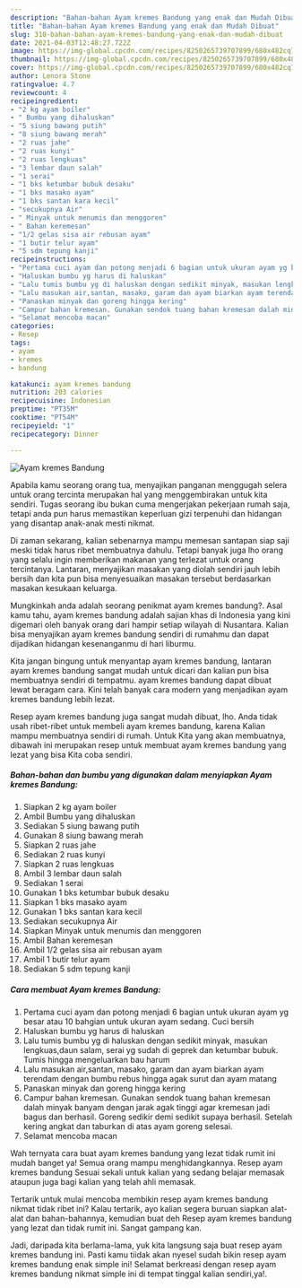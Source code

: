 ```yaml
---
description: "Bahan-bahan Ayam kremes Bandung yang enak dan Mudah Dibuat"
title: "Bahan-bahan Ayam kremes Bandung yang enak dan Mudah Dibuat"
slug: 310-bahan-bahan-ayam-kremes-bandung-yang-enak-dan-mudah-dibuat
date: 2021-04-03T12:48:27.722Z
image: https://img-global.cpcdn.com/recipes/8250265739707899/680x482cq70/ayam-kremes-bandung-foto-resep-utama.jpg
thumbnail: https://img-global.cpcdn.com/recipes/8250265739707899/680x482cq70/ayam-kremes-bandung-foto-resep-utama.jpg
cover: https://img-global.cpcdn.com/recipes/8250265739707899/680x482cq70/ayam-kremes-bandung-foto-resep-utama.jpg
author: Lenora Stone
ratingvalue: 4.7
reviewcount: 4
recipeingredient:
- "2 kg ayam boiler"
- " Bumbu yang dihaluskan"
- "5 siung bawang putih"
- "8 siung bawang merah"
- "2 ruas jahe"
- "2 ruas kunyi"
- "2 ruas lengkuas"
- "3 lembar daun salah"
- "1 serai"
- "1 bks ketumbar bubuk desaku"
- "1 bks masako ayam"
- "1 bks santan kara kecil"
- "secukupnya Air"
- " Minyak untuk menumis dan menggoren"
- " Bahan keremesan"
- "1/2 gelas sisa air rebusan ayam"
- "1 butir telur ayam"
- "5 sdm tepung kanji"
recipeinstructions:
- "Pertama cuci ayam dan potong menjadi 6 bagian untuk ukuran ayam yg besar atau 10 bahgian untuk ukuran ayam sedang. Cuci bersih"
- "Haluskan bumbu yg harus di haluskan"
- "Lalu tumis bumbu yg di haluskan dengan sedikit minyak, masukan lengkuas,daun salam, serai yg sudah di geprek dan ketumbar bubuk. Tumis hingga mengeluarkan bau harum"
- "Lalu masukan air,santan, masako, garam dan ayam biarkan ayam terendam dengan bumbu rebus hingga agak surut dan ayam matang"
- "Panaskan minyak dan goreng hingga kering"
- "Campur bahan kremesan. Gunakan sendok tuang bahan kremesan dalah minyak banyam dengan jarak agak tinggi agar kremesan jadi bagus dan berhasil. Goreng sedikir demi sedikit supaya berhasil. Setelah kering angkat dan taburkan di atas ayam goreng selesai."
- "Selamat mencoba macan"
categories:
- Resep
tags:
- ayam
- kremes
- bandung

katakunci: ayam kremes bandung 
nutrition: 203 calories
recipecuisine: Indonesian
preptime: "PT35M"
cooktime: "PT54M"
recipeyield: "1"
recipecategory: Dinner

---
```



![Ayam kremes Bandung](https://img-global.cpcdn.com/recipes/8250265739707899/680x482cq70/ayam-kremes-bandung-foto-resep-utama.jpg)

Apabila kamu seorang orang tua, menyajikan panganan menggugah selera untuk orang tercinta merupakan hal yang menggembirakan untuk kita sendiri. Tugas seorang ibu bukan cuma mengerjakan pekerjaan rumah saja, tetapi anda pun harus memastikan keperluan gizi terpenuhi dan hidangan yang disantap anak-anak mesti nikmat.

Di zaman  sekarang, kalian sebenarnya mampu memesan santapan siap saji meski tidak harus ribet membuatnya dahulu. Tetapi banyak juga lho orang yang selalu ingin memberikan makanan yang terlezat untuk orang tercintanya. Lantaran, menyajikan masakan yang diolah sendiri jauh lebih bersih dan kita pun bisa menyesuaikan masakan tersebut berdasarkan masakan kesukaan keluarga. 



Mungkinkah anda adalah seorang penikmat ayam kremes bandung?. Asal kamu tahu, ayam kremes bandung adalah sajian khas di Indonesia yang kini digemari oleh banyak orang dari hampir setiap wilayah di Nusantara. Kalian bisa menyajikan ayam kremes bandung sendiri di rumahmu dan dapat dijadikan hidangan kesenanganmu di hari liburmu.

Kita jangan bingung untuk menyantap ayam kremes bandung, lantaran ayam kremes bandung sangat mudah untuk dicari dan kalian pun bisa membuatnya sendiri di tempatmu. ayam kremes bandung dapat dibuat lewat beragam cara. Kini telah banyak cara modern yang menjadikan ayam kremes bandung lebih lezat.

Resep ayam kremes bandung juga sangat mudah dibuat, lho. Anda tidak usah ribet-ribet untuk membeli ayam kremes bandung, karena Kalian mampu membuatnya sendiri di rumah. Untuk Kita yang akan membuatnya, dibawah ini merupakan resep untuk membuat ayam kremes bandung yang lezat yang bisa Kita coba sendiri.

<!--inarticleads1-->

##### Bahan-bahan dan bumbu yang digunakan dalam menyiapkan Ayam kremes Bandung:

1. Siapkan 2 kg ayam boiler
1. Ambil  Bumbu yang dihaluskan
1. Sediakan 5 siung bawang putih
1. Gunakan 8 siung bawang merah
1. Siapkan 2 ruas jahe
1. Sediakan 2 ruas kunyi
1. Siapkan 2 ruas lengkuas
1. Ambil 3 lembar daun salah
1. Sediakan 1 serai
1. Gunakan 1 bks ketumbar bubuk desaku
1. Siapkan 1 bks masako ayam
1. Gunakan 1 bks santan kara kecil
1. Sediakan secukupnya Air
1. Siapkan  Minyak untuk menumis dan menggoren
1. Ambil  Bahan keremesan
1. Ambil 1/2 gelas sisa air rebusan ayam
1. Ambil 1 butir telur ayam
1. Sediakan 5 sdm tepung kanji




<!--inarticleads2-->

##### Cara membuat Ayam kremes Bandung:

1. Pertama cuci ayam dan potong menjadi 6 bagian untuk ukuran ayam yg besar atau 10 bahgian untuk ukuran ayam sedang. Cuci bersih
1. Haluskan bumbu yg harus di haluskan
1. Lalu tumis bumbu yg di haluskan dengan sedikit minyak, masukan lengkuas,daun salam, serai yg sudah di geprek dan ketumbar bubuk. Tumis hingga mengeluarkan bau harum
1. Lalu masukan air,santan, masako, garam dan ayam biarkan ayam terendam dengan bumbu rebus hingga agak surut dan ayam matang
1. Panaskan minyak dan goreng hingga kering
1. Campur bahan kremesan. Gunakan sendok tuang bahan kremesan dalah minyak banyam dengan jarak agak tinggi agar kremesan jadi bagus dan berhasil. Goreng sedikir demi sedikit supaya berhasil. Setelah kering angkat dan taburkan di atas ayam goreng selesai.
1. Selamat mencoba macan




Wah ternyata cara buat ayam kremes bandung yang lezat tidak rumit ini mudah banget ya! Semua orang mampu menghidangkannya. Resep ayam kremes bandung Sesuai sekali untuk kalian yang sedang belajar memasak ataupun juga bagi kalian yang telah ahli memasak.

Tertarik untuk mulai mencoba membikin resep ayam kremes bandung nikmat tidak ribet ini? Kalau tertarik, ayo kalian segera buruan siapkan alat-alat dan bahan-bahannya, kemudian buat deh Resep ayam kremes bandung yang lezat dan tidak rumit ini. Sangat gampang kan. 

Jadi, daripada kita berlama-lama, yuk kita langsung saja buat resep ayam kremes bandung ini. Pasti kamu tiidak akan nyesel sudah bikin resep ayam kremes bandung enak simple ini! Selamat berkreasi dengan resep ayam kremes bandung nikmat simple ini di tempat tinggal kalian sendiri,ya!.

